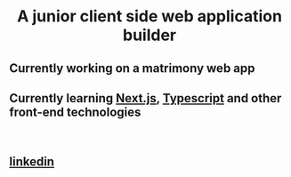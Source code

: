 <h1 align="center">A junior client side web application builder</h1>

## Currently working on a matrimony web app

## Currently learning [Next.js](), [Typescript]() and other front-end technologies

<br>


## [linkedin](https://www.linkedin.com/in/osama-abdullah-9121b5228/)
